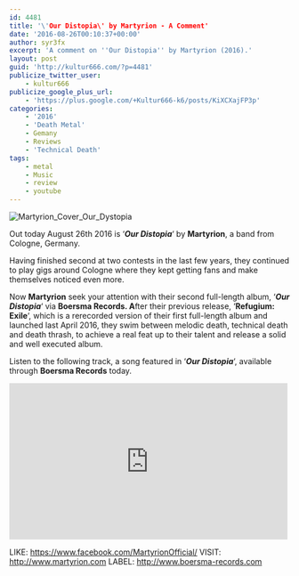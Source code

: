 ```yaml
---
id: 4481
title: '\'Our Distopia\' by Martyrion - A Comment'
date: '2016-08-26T00:10:37+00:00'
author: syr3fx
excerpt: 'A comment on ''Our Distopia'' by Martyrion (2016).'
layout: post
guid: 'http://kultur666.com/?p=4481'
publicize_twitter_user:
    - kultur666
publicize_google_plus_url:
    - 'https://plus.google.com/+Kultur666-k6/posts/KiXCXajFP3p'
categories:
    - '2016'
    - 'Death Metal'
    - Gemany
    - Reviews
    - 'Technical Death'
tags:
    - metal
    - Music
    - review
    - youtube
---
```


![Martyrion_Cover_Our_Dystopia](http://localhost:8080/wp-content/uploads/2016/08/martyrion_cover_our_dystopia.jpg?w=680)

Out today August 26th 2016 is ‘***Our Distopia***‘ by **Martyrion**, a band from Cologne, Germany.

Having finished second at two contests in the last few years, they continued to play gigs around Cologne where they kept getting fans and make themselves noticed even more.

Now **Martyrion** seek your attention with their second full-length album, ‘***Our Distopia***‘ via **Boersma Records. A**fter their previous release, ‘**Refugium: Exile**‘, which is a rerecorded version of their first full-length album and launched last April 2016, they swim between melodic death, technical death and death thrash, to achieve a real feat up to their talent and release a solid and well executed album.

Listen to the following track, a song featured in ‘***Our Distopia***‘, available through **Boersma Records** today.

<iframe allow="accelerometer; autoplay; clipboard-write; encrypted-media; gyroscope; picture-in-picture; web-share" allowfullscreen="" frameborder="0" height="281" loading="lazy" src="https://www.youtube.com/embed/zL8qDBJOaWg?feature=oembed" title="MARTYRION - What We Leave Behind (OFFICIAL VIDEO)" width="500"></iframe>

LIKE: <https://www.facebook.com/MartyrionOfficial/>
VISIT: <http://www.martyrion.com>
LABEL: <http://www.boersma-records.com>
